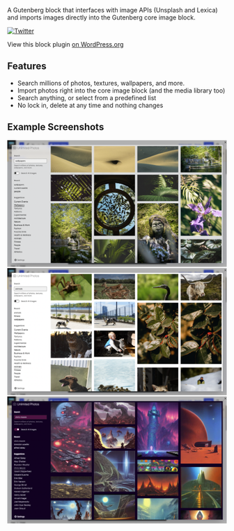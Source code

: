 A Gutenberg block that interfaces with image APIs (Unsplash and Lexica) and imports images directly into the Gutenberg core image block.

[![Twitter](https://img.shields.io/twitter/url/https/twitter.com/kevinbatdorf.svg?style=social&label=Follow%20%40kevinbatdorf)](https://twitter.com/kevinbatdorf)

View this block plugin [on WordPress.org](https://wordpress.org/plugins/unlimited-photos)

## Features

-   Search millions of photos, textures, wallpapers, and more.
-   Import photos right into the core image block (and the media library too)
-   Search anything, or select from a predefined list
-   No lock in, delete at any time and nothing changes

## Example Screenshots

![alt text](.wordpress-org/screenshot-1.png 'Example')
![alt text](.wordpress-org/screenshot-2.png 'Example 2')
![alt text](.wordpress-org/screenshot-3.png 'Example 3')
